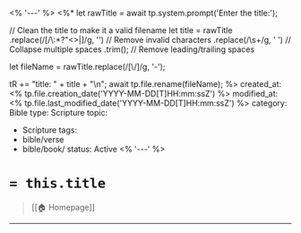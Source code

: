 <% '---' %>
<%*
let rawTitle = await tp.system.prompt('Enter the title:');

// Clean the title to make it a valid filename
let title = rawTitle
  .replace(/[\/\\:*?"<>|]/g, '')     // Remove invalid characters
  .replace(/\s+/g, ' ')              // Collapse multiple spaces
  .trim();                           // Remove leading/trailing spaces

let fileName = rawTitle.replace(/[\\/]/g, '-');

tR += "title: " + title + "\n";
await tp.file.rename(fileName);
%>
created_at: <% tp.file.creation_date('YYYY-MM-DD[T]HH:mm:ssZ') %>
modified_at: <% tp.file.last_modified_date('YYYY-MM-DD[T]HH:mm:ssZ') %>
category: Bible
type: Scripture
topic:
  - Scripture
tags:
  - bible/verse
  - bible/book/
status: Active
<% '---' %>
# `= this.title`

> [[🏠 Homepage]]
---